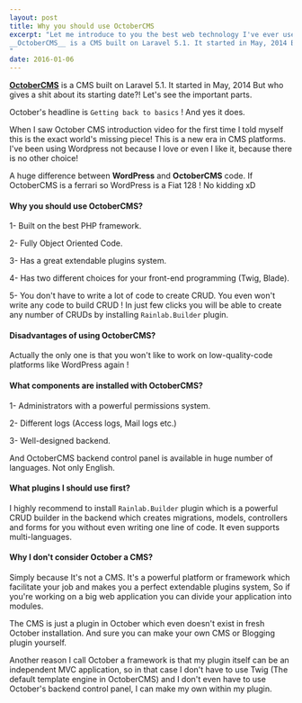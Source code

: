 ```yaml
---
layout: post
title: Why you should use OctoberCMS
excerpt: "Let me introduce to you the best web technology I've ever used in my life.
__OctoberCMS__ is a CMS built on Laravel 5.1. It started in May, 2014 But who gives a shit about its starting date?! Let's see the important parts.
"
date: 2016-01-06
---
```


[__OctoberCMS__][] is a CMS built on Laravel 5.1. It started in May, 2014 But who gives a shit about its starting date?! Let's see the important parts.

October's headline is `Getting back to basics` ! And yes it does.

When I saw October CMS introduction video for the first time I told myself this is the exact world's missing piece! This is a new era in CMS platforms. I've been using Wordpress not because I love or even I like it, because there is no other choice!

A huge difference between __WordPress__ and __OctoberCMS__ code. If OctoberCMS is a ferrari so WordPress is a Fiat 128 ! No kidding xD

#### Why you should use OctoberCMS?
1- Built on the best PHP framework.

2- Fully Object Oriented Code.

3- Has a great extendable plugins system.

4- Has two different choices for your front-end programming (Twig, Blade).

5- You don't have to write a lot of code to create CRUD. You even won't write any code to build CRUD ! In just few clicks you will be able to create any number of CRUDs by installing `Rainlab.Builder` plugin.

#### Disadvantages of using OctoberCMS?
Actually the only one is that you won't like to work on low-quality-code platforms like WordPress again !

#### What components are installed with OctoberCMS?
1- Administrators with a powerful permissions system.

2- Different logs (Access logs, Mail logs etc.)

3- Well-designed backend.

And OctoberCMS backend control panel is available in huge number of languages. Not only English.

#### What plugins I should use first?
I highly recommend to install `Rainlab.Builder` plugin which is a powerful CRUD builder in the backend which creates migrations, models, controllers and forms for you without even writing one line of code. It even supports multi-languages.


#### Why I don't consider October a CMS?
Simply because It's not a CMS. It's a powerful platform or framework which facilitate your job and makes you a perfect extendable plugins system, So if you're working on a big web application you can divide your application into modules.

The CMS is just a plugin in October which even doesn't exist in fresh October installation. And sure you can make your own CMS or Blogging plugin yourself.

Another reason I call October a framework is that my plugin itself can be an independent MVC application, so in that case I don't have to use Twig (The default template engine in OctoberCMS) and I don't even have to use October's backend control panel, I can make my own within my plugin.

[__OctoberCMS__]: http://octobercms.com/
